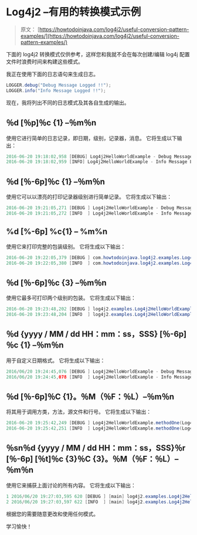 # Log4j2 –有用的转换模式示例

> 原文： [https://howtodoinjava.com/log4j2/useful-conversion-pattern-examples/](https://howtodoinjava.com/log4j2/useful-conversion-pattern-examples/)

下面的 log4j2 转换模式仅供参考，这样您和我就不会在每次创建/编辑 log4j 配置文件时浪费时间来构建这些模式。

我正在使用下面的日志语句来生成日志。

```java
LOGGER.debug("Debug Message Logged !!");
LOGGER.info("Info Message Logged !!");

```

现在，我将列出不同的日志模式及其各自生成的输出。

## ％d [％p]％c {1} –％m％n

使用它进行简单的日志记录，即日期，级别，记录器，消息。 它将生成以下输出：

```java
2016-06-20 19:18:02,958 [DEBUG] Log4j2HelloWorldExample - Debug Message Logged !!
2016-06-20 19:18:02,959 [INFO] Log4j2HelloWorldExample - Info Message Logged !!

```

## ％d [％-6p]％c {1} –％m％n

使用它可以以漂亮的打印记录器级别进行简单记录。 它将生成以下输出：

```java
2016-06-20 19:21:05,271 [DEBUG ] Log4j2HelloWorldExample - Debug Message Logged !!
2016-06-20 19:21:05,272 [INFO  ] Log4j2HelloWorldExample - Info Message Logged !!

```

## %d [%-6p] %c{1} – %m%n

使用它来打印完整的包装级别。 它将生成以下输出：

```java
2016-06-20 19:22:05,379 [DEBUG ] com.howtodoinjava.log4j2.examples.Log4j2HelloWorldExample - Debug Message Logged !!
2016-06-20 19:22:05,380 [INFO  ] com.howtodoinjava.log4j2.examples.Log4j2HelloWorldExample - Info Message Logged !!

```

## ％d [％-6p]％c {3} –％m％n

使用它最多可打印两个级别的包装。 它将生成以下输出：

```java
2016-06-20 19:23:48,202 [DEBUG ] log4j2.examples.Log4j2HelloWorldExample - Debug Message Logged !!
2016-06-20 19:23:48,204 [INFO  ] log4j2.examples.Log4j2HelloWorldExample - Info Message Logged !!

```

## ％d {yyyy / MM / dd HH：mm：ss，SSS} [％-6p]％c {1} –％m％n

用于自定义日期格式。 它将生成以下输出：

```java
2016/06/20 19:24:45,076 [DEBUG ] Log4j2HelloWorldExample - Debug Message Logged !!
2016/06/20 19:24:45,078 [INFO  ] Log4j2HelloWorldExample - Info Message Logged !!

```

## ％d [％-6p]％C {1}。％M（％F：％L）–％m％n

将其用于调用方类，方法，源文件和行号。 它将生成以下输出：

```java
2016-06-20 19:25:42,249 [DEBUG ] Log4j2HelloWorldExample.methodOne(Log4j2HelloWorldExample.java:14) - Debug Message Logged !!
2016-06-20 19:25:42,251 [INFO  ] Log4j2HelloWorldExample.methodOne(Log4j2HelloWorldExample.java:15) - Info Message Logged !!

```

## ％sn％d {yyyy / MM / dd HH：mm：ss，SSS}％r [％-6p] [％t]％c {3}％C {3}。％M（％F：％L）– ％m％n

使用它来捕获上面讨论的所有内容。 它将生成以下输出：

```java
1 2016/06/20 19:27:03,595 620 [DEBUG ] [main] log4j2.examples.Log4j2HelloWorldExample log4j2.examples.Log4j2HelloWorldExample.main(Log4j2HelloWorldExample.java:14) - Debug Message Logged !!
2 2016/06/20 19:27:03,597 622 [INFO  ] [main] log4j2.examples.Log4j2HelloWorldExample log4j2.examples.Log4j2HelloWorldExample.main(Log4j2HelloWorldExample.java:15) - Info Message Logged !!

```

根据您的需要随意更改和使用任何模式。

学习愉快！